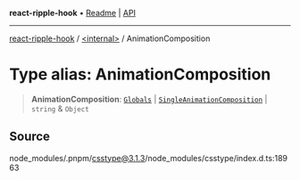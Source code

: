 **react-ripple-hook** • [Readme](../../README.md) \| [API](../../globals.md)

***

[react-ripple-hook](../../README.md) / [\<internal\>](../README.md) / AnimationComposition

# Type alias: AnimationComposition

> **AnimationComposition**: [`Globals`](Globals.md) \| [`SingleAnimationComposition`](SingleAnimationComposition.md) \| `string` & `Object`

## Source

node\_modules/.pnpm/csstype@3.1.3/node\_modules/csstype/index.d.ts:18963
